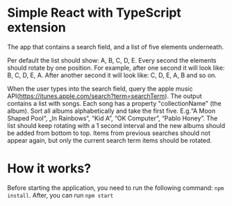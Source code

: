# Simple React with TypeScript extension

The app that contains a search field, and a list of five elements underneath. 

Per default the list should show: A, B, C, D, E. Every second the elements should rotate by one position. For example, after one second it will look like: B, C, D, E, A. After another second it will look like: C, D, E, A, B and so on. 

When the user types into the search field, query the apple music API(https://itunes.apple.com/search?term=searchTerm). The output contains a list with songs. Each song
has a property "collectionName" (the album). Sort all albums alphabetically and take the first five. E.g.“A Moon Shaped Pool“, „In Rainbows“, “Kid A”, “OK Computer”, “Pablo Honey”.
The list should keep rotating with a 1 second interval and the new albums should be added from bottom to top.
Items from previous searches should not appear again, but only the current search term items should be rotated.

# How it works?
Before starting the application, you need to run the following command: `npm install`. After, you can run `npm start`
